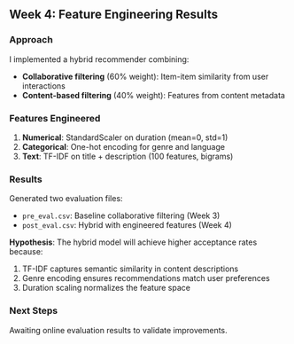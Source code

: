 ## Week 4: Feature Engineering Results

### Approach
I implemented a hybrid recommender combining:
- **Collaborative filtering** (60% weight): Item-item similarity from user interactions
- **Content-based filtering** (40% weight): Features from content metadata

### Features Engineered
1. **Numerical**: StandardScaler on duration (mean=0, std=1)
2. **Categorical**: One-hot encoding for genre and language
3. **Text**: TF-IDF on title + description (100 features, bigrams)

### Results
Generated two evaluation files:
- `pre_eval.csv`: Baseline collaborative filtering (Week 3)
- `post_eval.csv`: Hybrid with engineered features (Week 4)

**Hypothesis**: The hybrid model will achieve higher acceptance rates because:
1. TF-IDF captures semantic similarity in content descriptions
2. Genre encoding ensures recommendations match user preferences
3. Duration scaling normalizes the feature space

### Next Steps
Awaiting online evaluation results to validate improvements.